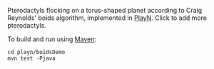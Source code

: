 
Pterodactyls flocking on a torus-shaped planet according to Craig Reynolds' boids algorithm,
implemented in [PlayN](http://playn.io).  Click to add more pterodactyls.

To build and run using [Maven](maven.apache.org):
```
cd playn/boidsDemo
mvn test -Pjava
```

